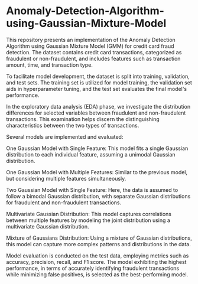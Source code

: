 # Anomaly-Detection-Algorithm-using-Gaussian-Mixture-Model

This repository presents an implementation of the Anomaly Detection Algorithm using Gaussian Mixture Model (GMM) for credit card fraud detection. The dataset contains credit card transactions, categorized as fraudulent or non-fraudulent, and includes features such as transaction amount, time, and transaction type.

To facilitate model development, the dataset is split into training, validation, and test sets. The training set is utilized for model training, the validation set aids in hyperparameter tuning, and the test set evaluates the final model's performance.

In the exploratory data analysis (EDA) phase, we investigate the distribution differences for selected variables between fraudulent and non-fraudulent transactions. This examination helps discern the distinguishing characteristics between the two types of transactions.

Several models are implemented and evaluated:

One Gaussian Model with Single Feature: This model fits a single Gaussian distribution to each individual feature, assuming a unimodal Gaussian distribution.

One Gaussian Model with Multiple Features: Similar to the previous model, but considering multiple features simultaneously.

Two Gaussian Model with Single Feature: Here, the data is assumed to follow a bimodal Gaussian distribution, with separate Gaussian distributions for fraudulent and non-fraudulent transactions.

Multivariate Gaussian Distribution: This model captures correlations between multiple features by modeling the joint distribution using a multivariate Gaussian distribution.

Mixture of Gaussians Distribution: Using a mixture of Gaussian distributions, this model can capture more complex patterns and distributions in the data.

Model evaluation is conducted on the test data, employing metrics such as accuracy, precision, recall, and F1 score. The model exhibiting the highest performance, in terms of accurately identifying fraudulent transactions while minimizing false positives, is selected as the best-performing model.
